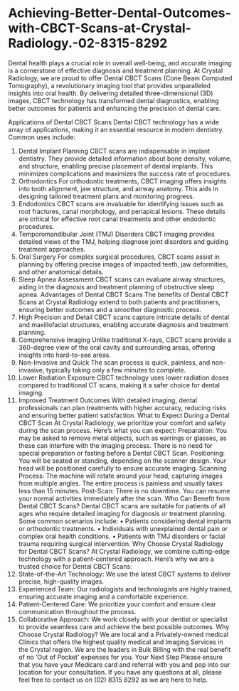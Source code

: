 # Achieving-Better-Dental-Outcomes-with-CBCT-Scans-at-Crystal-Radiology.-02-8315-8292
Dental health plays a crucial role in overall well-being, and accurate imaging is a cornerstone of effective diagnosis and treatment planning. At Crystal Radiology, we are proud to offer Dental CBCT Scans (Cone Beam Computed Tomography), a revolutionary imaging tool that provides unparalleled insights into oral health. By delivering detailed three-dimensional (3D) images, CBCT technology has transformed dental diagnostics, enabling better outcomes for patients and enhancing the precision of dental care. 

Applications of Dental CBCT Scans 
Dental CBCT technology has a wide array of applications, making it an essential resource in modern dentistry. Common uses include: 
1. Dental Implant Planning 
CBCT scans are indispensable in implant dentistry. They provide detailed information about bone density, volume, and structure, enabling precise placement of dental implants. This minimizes complications and maximizes the success rate of procedures. 
2. Orthodontics 
For orthodontic treatments, CBCT imaging offers insights into tooth alignment, jaw structure, and airway anatomy. This aids in designing tailored treatment plans and monitoring progress. 
3. Endodontics 
CBCT scans are invaluable for identifying issues such as root fractures, canal morphology, and periapical lesions. These details are critical for effective root canal treatments and other endodontic procedures. 
4. Temporomandibular Joint (TMJ) Disorders 
CBCT imaging provides detailed views of the TMJ, helping diagnose joint disorders and guiding treatment approaches. 
5. Oral Surgery 
For complex surgical procedures, CBCT scans assist in planning by offering precise images of impacted teeth, jaw deformities, and other anatomical details. 
6. Sleep Apnea Assessment 
CBCT scans can evaluate airway structures, aiding in the diagnosis and treatment planning of obstructive sleep apnea. 
Advantages of Dental CBCT Scans 
The benefits of Dental CBCT Scans at Crystal Radiology extend to both patients and practitioners, ensuring better outcomes and a smoother diagnostic process. 
1. High Precision and Detail 
CBCT scans capture intricate details of dental and maxillofacial structures, enabling accurate diagnosis and treatment planning. 
2. Comprehensive Imaging 
Unlike traditional X-rays, CBCT scans provide a 360-degree view of the oral cavity and surrounding areas, offering insights into hard-to-see areas. 
3. Non-Invasive and Quick 
The scan process is quick, painless, and non-invasive, typically taking only a few minutes to complete. 
4. Lower Radiation Exposure 
CBCT technology uses lower radiation doses compared to traditional CT scans, making it a safer choice for dental imaging. 
5. Improved Treatment Outcomes 
With detailed imaging, dental professionals can plan treatments with higher accuracy, reducing risks and ensuring better patient satisfaction. 
What to Expect During a Dental CBCT Scan 
At Crystal Radiology, we prioritize your comfort and safety during the scan process. Here’s what you can expect: 
Preparation: 
You may be asked to remove metal objects, such as earrings or glasses, as these can interfere with the imaging process. 
There is no need for special preparation or fasting before a Dental CBCT Scan. 
Positioning: 
You will be seated or standing, depending on the scanner design. Your head will be positioned carefully to ensure accurate imaging. 
Scanning Process: 
The machine will rotate around your head, capturing images from multiple angles. 
The entire process is painless and usually takes less than 15 minutes. 
Post-Scan: 
There is no downtime. You can resume your normal activities immediately after the scan. 
Who Can Benefit from Dental CBCT Scans? 
Dental CBCT scans are suitable for patients of all ages who require detailed imaging for diagnosis or treatment planning. Some common scenarios include: 
•	Patients considering dental implants or orthodontic treatments. 
•	Individuals with unexplained dental pain or complex oral health conditions. 
•	Patients with TMJ disorders or facial trauma requiring surgical intervention. 
Why Choose Crystal Radiology for Dental CBCT Scans? 
At Crystal Radiology, we combine cutting-edge technology with a patient-centered approach. Here’s why we are a trusted choice for Dental CBCT Scans: 
1.	State-of-the-Art Technology: 
We use the latest CBCT systems to deliver precise, high-quality images. 
2.	Experienced Team: 
Our radiologists and technologists are highly trained, ensuring accurate imaging and a comfortable experience. 
3.	Patient-Centered Care: 
We prioritize your comfort and ensure clear communication throughout the process. 
4.	Collaborative Approach: 
We work closely with your dentist or specialist to provide seamless care and achieve the best possible outcomes.
Why Choose Crystal Radiology?
We are local and a Privately-owned medical Clinics that offers the highest quality medical and Imaging Services in the Crystal region. We are the leaders in Bulk Billing with the real benefit of no ‘Out of Pocket’ expenses for you.
Your Next Step
Please ensure that you have your Medicare card and referral with you and pop into our location for your consultation. If you have any questions at all, please feel free to contact us on (02) 8315 8292  as we are here to help.


